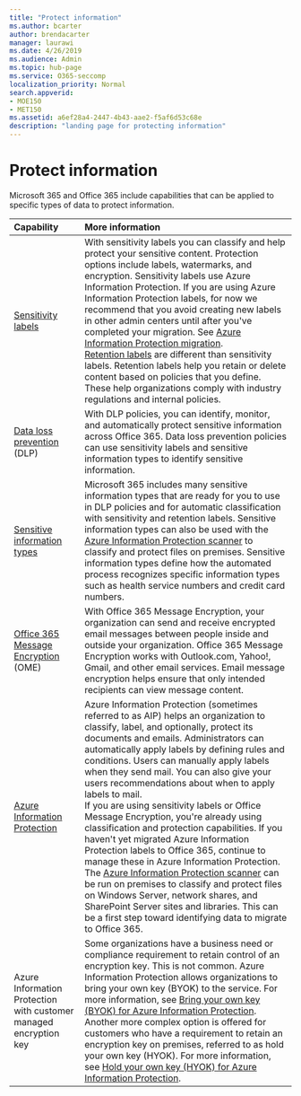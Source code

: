 ```yaml
---
title: "Protect information"
ms.author: bcarter
author: brendacarter
manager: laurawi
ms.date: 4/26/2019
ms.audience: Admin
ms.topic: hub-page
ms.service: O365-seccomp
localization_priority: Normal
search.appverid: 
- MOE150
- MET150
ms.assetid: a6ef28a4-2447-4b43-aae2-f5af6d53c68e
description: "landing page for protecting information"
---
```


# Protect information

Microsoft 365 and Office 365 include capabilities that can be applied to specific types of data to protect information.


|**Capability**|**More information**|
|:-----|:-----|
|[Sensitivity labels](sensitivity-labels.md) <br/> |With sensitivity labels you can classify and help protect your sensitive content. Protection options include labels, watermarks, and encryption. Sensitivity labels use Azure Information Protection. If you are using Azure Information Protection labels, for now we recommend that you avoid creating new labels in other admin centers until after you've completed your migration. See [Azure Information Protection migration](https://docs.microsoft.com/en-us/azure/information-protection/configure-policy-migrate-labels). <br/> [Retention labels](retention-policies.md) are different than sensitivity labels. Retention labels help you retain or delete content based on policies that you define. These help organizations comply with industry regulations and internal policies.|
|[Data loss prevention](data-loss-prevention-policies.md) (DLP)  <br/> |With DLP policies, you can identify, monitor, and automatically protect sensitive information across Office 365. Data loss prevention policies can use sensitivity labels and sensitive information types to identify sensitive information. <br/> |
|[Sensitive information types](what-the-sensitive-information-types-look-for.md) <br/> |Microsoft 365 includes many sensitive information types that are ready for you to use in DLP policies and for automatic classification with sensitivity and retention labels. Sensitive information types can also be used with the [Azure Information Protection scanner](https://docs.microsoft.com/en-us/azure/information-protection/deploy-aip-scanner) to classify and protect files on premises. Sensitive information types define how the automated process recognizes specific information types such as health service numbers and credit card numbers.   <br/> |
|[Office 365 Message Encryption](ome.md) (OME)  <br/> |With Office 365 Message Encryption, your organization can send and receive encrypted email messages between people inside and outside your organization. Office 365 Message Encryption works with Outlook.com, Yahoo!, Gmail, and other email services. Email message encryption helps ensure that only intended recipients can view message content. <br/> |
|[Azure Information Protection](https://docs.microsoft.com/en-us/azure/information-protection/)<br/> |Azure Information Protection (sometimes referred to as AIP) helps an organization to classify, label, and optionally, protect its documents and emails. Administrators can automatically apply labels by defining rules and conditions. Users can manually apply labels when they send mail. You can also give your users recommendations about when to apply labels to mail.<br/> If you are using sensitivity labels or Office Message Encryption, you're already using classification and protection capabilities. If you haven't yet migrated Azure Information Protection labels to Office 365, continue to manage these in Azure Information Protection.  <br/>The [Azure Information Protection scanner](https://docs.microsoft.com/en-us/azure/information-protection/deploy-aip-scanner) can be run on premises to classify and protect files on Windows Server, network shares, and SharePoint Server sites and libraries. This can be a first step toward identifying data to migrate to Office 365.
|Azure Information Protection with customer managed encryption key <br/> |Some organizations have a business need or compliance requirement to retain control of an encryption key. This is not common. Azure Information Protection allows organizations to bring your own key (BYOK) to the service. For more information, see [Bring your own key (BYOK) for Azure Information Protection](https://docs.microsoft.com/en-us/azure/information-protection/byok-price-restrictions). Another more complex option is offered for customers who have a requirement to retain an encryption key on premises, referred to as hold your own key (HYOK).  For more information, see [Hold your own key (HYOK) for Azure Information Protection](https://docs.microsoft.com/en-us/azure/information-protection/configure-adrms-restrictions). <br/> |
    

